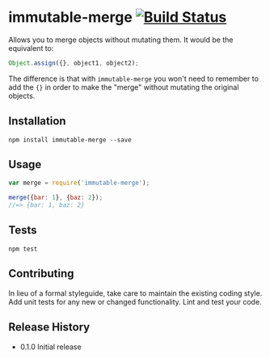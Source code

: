 # immutable-merge [![Build Status](https://travis-ci.org/reinaldo13/immutable-merge.svg?branch=master)](https://travis-ci.org/reinaldo13/immutable-merge)
Allows you to merge objects without mutating them. It would be the equivalent to:
```javascript
Object.assign({}, object1, object2);
```
The difference is that with `immutable-merge` you won't need to remember to add the `{}` in order to make the "merge" without mutating the original objects.

## Installation
```shell
npm install immutable-merge --save
```

## Usage
```javascript
var merge = require('immutable-merge');

merge({bar: 1}, {baz: 2});
//=> {bar: 1, baz: 2}
```

## Tests
```shell
npm test
```

## Contributing
In lieu of a formal styleguide, take care to maintain the existing coding style.
Add unit tests for any new or changed functionality. Lint and test your code.

## Release History
* 0.1.0 Initial release
